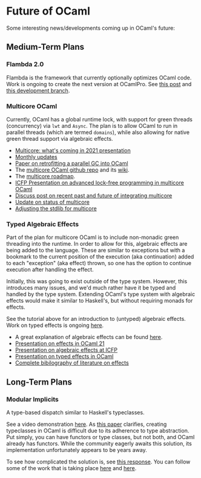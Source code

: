 # Future of OCaml

Some interesting news/developments coming up in OCaml's future:

## Medium-Term Plans

### Flambda 2.0

Flambda is the framework that currently optionally optimizes OCaml code.
Work is ongoing to create the next version at OCamlPro.
See [this post](https://www.ocamlpro.com/2019/08/30/ocamlpros-compiler-team-work-update/)
and [this development branch](https://github.com/mshinwell/ocaml/tree/flambda2.0).

### Multicore OCaml

Currently, OCaml has a global runtime lock,
with support for green threads (concurrency) via `lwt` and `Async`.
The plan is to allow OCaml to run in parallel threads (which are termed `domains`),
while also allowing for native green thread support via algebraic effects.

* [Multicore: what's coming in 2021 presentation](https://speakerdeck.com/kayceesrk/multicore-ocaml-whats-coming-in-2021)
* [Monthly updates](https://discuss.ocaml.org/tag/multicore-monthly)
* [Paper on retrofitting a parallel GC into OCaml](https://arxiv.org/abs/2004.11663)
* The [multicore OCaml github repo](https://github.com/ocamllabs/ocaml-multicore) and its [wiki](https://github.com/ocamllabs/ocaml-multicore/wiki).
* The [multicore roadmap](https://github.com/ocaml-multicore/ocaml-multicore/projects/3).
* [ICFP Presentation on advanced lock-free programming in multicore OCaml](https://www.youtube.com/watch?v=C0YkrerSNn0)
* [Discuss post on recent past and future of integrating multicore](https://discuss.ocaml.org/t/multicore-prerequisite-patches-appearing-in-released-ocaml-compilers-now/4408)
* [Update on status of multicore](https://discuss.ocaml.org/t/where-is-multicore-development-happening/4997/8)
* [Adjusting the stdlib for multicore](https://github.com/ocaml-multicore/ocaml-multicore/wiki/Safety-of-Stdlib-under-Multicore-OCaml)

### Typed Algebraic Effects

Part of the plan for multicore OCaml is to include non-monadic green threading into the runtime.
In order to allow for this, algebraic effects are being added to the language.
These are similar to exceptions but with a bookmark to the current position of the execution
(aka continuation) added to each "exception" (aka effect) thrown,
so one has the option to continue execution after handling the effect.

Initially, this was going to exist outside of the type system.
However, this introduces many issues, and we'd much rather have it be typed and handled by the
type system.
Extending OCaml's type system with algebraic effects would make it similar to Haskell's,
but without requiring monads for effects.

See the tutorial above for an introduction to (untyped) algebraic effects.
Work on typed effects is ongoing [here](https://github.com/lpw25/ocaml-typed-effects).

* A great explanation of algebraic effects can be found [here](https://github.com/ocamllabs/ocaml-effects-tutorial).
* [Presentation on effects in OCaml 21](https://watch.ocaml.org/videos/watch/74ece0a8-380f-4e2a-bef5-c6bb9092be89)
* [Presentation on algebraic effects at ICFP](https://www.youtube.com/watch?v=DNp3ifNpgPM)
* [Presentation on typed effects in OCaml](https://www.youtube.com/watch?v=0dAafhi-IuE)
* [Complete bibilography of literature on effects](https://github.com/yallop/effects-bibliography)

## Long-Term Plans

### Modular Implicits

A type-based dispatch similar to Haskell's typeclasses.

See a video demonstration [here](https://www.youtube.com/watch?v=3wVUXTd4WNc).
As [this paper](https://arxiv.org/pdf/1512.01895.pdf) clarifies,
creating typeclasses in OCaml is difficult due to its adherence to
type abstraction.
Put simply, you can have functors or type classes, but not both, and OCaml already has functors.
While the community eagerly awaits this solution, its implementation unfortunately appears to be years away.

To see how complicated the solution is, see [this response](https://discuss.ocaml.org/t/modular-implicits/144/18).
You can follow some of the work that is taking place [here](https://github.com/lpw25/implicits-module-system)
and [here](https://github.com/ocamllabs/ocaml-modular-implicits).
